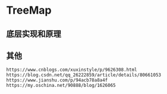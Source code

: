# TreeMap

## 底层实现和原理

## 其他
```text
https://www.cnblogs.com/xuxinstyle/p/9626308.html
https://blog.csdn.net/qq_26222859/article/details/80661053
https://www.jianshu.com/p/94acb78a8a4f
https://my.oschina.net/90888/blog/1626065

```
